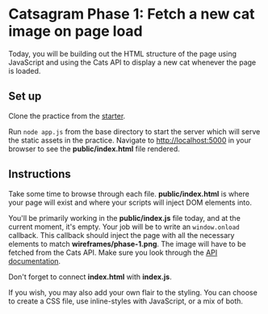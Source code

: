 # Catsagram Phase 1: Fetch a new cat image on page load

Today, you will be building out the HTML structure of the page using
JavaScript and using the Cats API to display a new cat whenever the page is
loaded.

## Set up

Clone the practice from the [starter].

Run `node app.js` from the base directory to start the server which will serve
the static assets in the practice. Navigate to [http://localhost:5000] in your
browser to see the __public/index.html__ file rendered.

## Instructions

Take some time to browse through each file. __public/index.html__ is where your
page will exist and where your scripts will inject DOM elements into.

You'll be primarily working in the __public/index.js__ file today, and at the
current moment, it's empty. Your job will be to write an `window.onload`
callback. This callback should inject the page with all the necessary elements
to match __wireframes/phase-1.png__. The image will have to be fetched from the
Cats API. Make sure you look through the [API documentation].

Don't forget to connect __index.html__ with __index.js__.

If you wish, you may also add your own flair to the styling. You can choose to
create a CSS file, use inline-styles with JavaScript, or a mix of both.

[starter]: https://github.com/appacademy/practice-for-week-09-catsagram-long-practice-day-1
[API documentation]: https://docs.thecatapi.com/api-reference/images/images-search
[http://localhost:5000]: http://localhost:5000